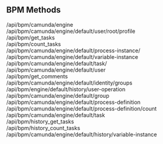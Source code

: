 ## BPM Methods
/api/bpm/camunda/engine<br/>
/api/bpm/camunda/engine/default/user/root/profile<br/>
/api/bpm/get_tasks<br/>
/api/bpm/count_tasks<br/>
/api/bpm/camunda/engine/default/process-instance/<scheme><br/>
/api/bpm/camunda/engine/default/variable-instance<br/>
/api/bpm/camunda/engine/default/task/<task><br/>
/api/bpm/camunda/engine/default/user<br/>
/api/bpm/get_comments<br/>
/api/bpm/camunda/engine/default/identity/groups<br/>
/api/bpm/engine/default/history/user-operation<br/>
/api/bpm/camunda/engine/default/group<br/>
/api/bpm/camunda/engine/default/process-definition<br/>
/api/bpm/camunda/engine/default/process-definition/count<br/>
/api/bpm/camunda/engine/default/task<br/>
/api/bpm/history_get_tasks<br/>
/api/bpm/history_count_tasks<br/>
/api/bpm/camunda/engine/default/history/variable-instance<br/>
